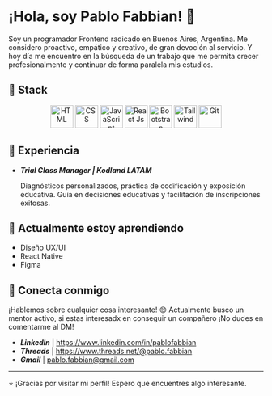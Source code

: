 # ¡Hola, soy Pablo Fabbian! 👋

Soy un programador Frontend radicado en Buenos Aires, Argentina. Me considero proactivo, empático y creativo, de gran devoción al servicio.
Y hoy día me encuentro en la búsqueda de un trabajo que me permita crecer profesionalmente y continuar de forma paralela mis estudios.

## 🚀 Stack

<p float="left" align="center">
  <img src="https://imgur.com/xiTRp8L.png" alt="HTML" width="45px">
  <img src="https://imgur.com/5b3elD4.png" alt="CSS" width="45px">
  <img src="https://imgur.com/QPURzHS.png" alt="JavaScript" width="45px">
  <img src="https://i.imgur.com/s8xEsBD.png" alt="React Js" width="45px">
  <img src="https://i.imgur.com/AvKTnxK.png" alt="Bootstrap" width="45px">
  <img src="https://i.imgur.com/nB8BcP9.png" alt="Tailwind" width="45px">
  <img src="https://i.imgur.com/ezaPYYQ.png" alt="Git" width="45px">
</p>

## 💼 Experiencia

- **_Trial Class Manager | Kodland LATAM_**
  
  Diagnósticos personalizados, práctica de codificación y exposición educativa.
  Guía en decisiones educativas y facilitación de inscripciones exitosas.

## 🌱 Actualmente estoy aprendiendo

  - Diseño UX/UI
  - React Native
  - Figma


## 🤝 Conecta conmigo

¡Hablemos sobre cualquier cosa interesante! 😊
Actualmente busco un mentor activo, si estas interesadx en conseguir un compañero ¡No dudes en comentarme al DM!

- **_LinkedIn_** | https://www.linkedin.com/in/pablofabbian
- **_Threads_** | https://www.threads.net/@pablo.fabbian
- **_Gmail_** | pablo.fabbian@gmail.com

---

⭐️ ¡Gracias por visitar mi perfil! Espero que encuentres algo interesante.
